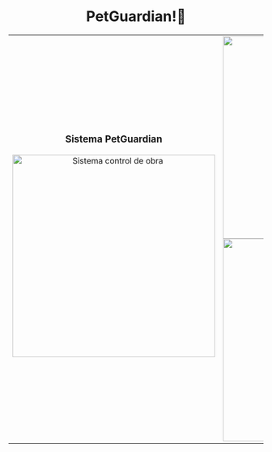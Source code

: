 <div align="center">
    <h1>
        PetGuardian!👋
    </h1>
</div>
<table>
  <td width="50%">
    <h3 align="center">Sistema PetGuardian</h3>
    <div align="center">
      <a href="https://github.com/ArisGuimera/Android-Expert" target="_blank"><img src="https://i.postimg.cc/X721sNpr/CAPTURA-1.png" width="400" alt="Sistema control de obra"></a>
    </div>                                                                                    
  </td>

  <td width="50%">
    <div align="center">
      <img src="https://i.postimg.cc/x1cxhrzt/Captura-de-pantalla-2024-05-07-152650.png" width="400">
    </div>      
    <div align="center">
      <img src="https://i.postimg.cc/BnkYGh5s/Captura-de-pantalla-2024-05-07-152715.png" width="400" alt="Curso arquitectura MVVM">
    </div> 
  </td>
</table>                                                                                 




